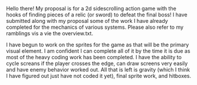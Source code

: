 Hello there! My proposal is for a 2d sidescrolling action game with the hooks of finding pieces of a relic (or sword) to defeat the final boss! I have submitted along with my proposal some of the work I have already completed for the mechanics of various systems. Please also refer to my ramblings vis a vie the overview.txt. 

I have begun to work on the sprites for the game as that will be the primary visual element. I am confident I can complete all of it by the time it is due as most of the heavy coding work has been completed. I have the ability to cycle screans if the player crosses the edge, can draw screens very easily and have enemy behavior worked out. All that is left is gravity (which I think I have figured out just have not coded it yet), final sprite work, and hitboxes. 


